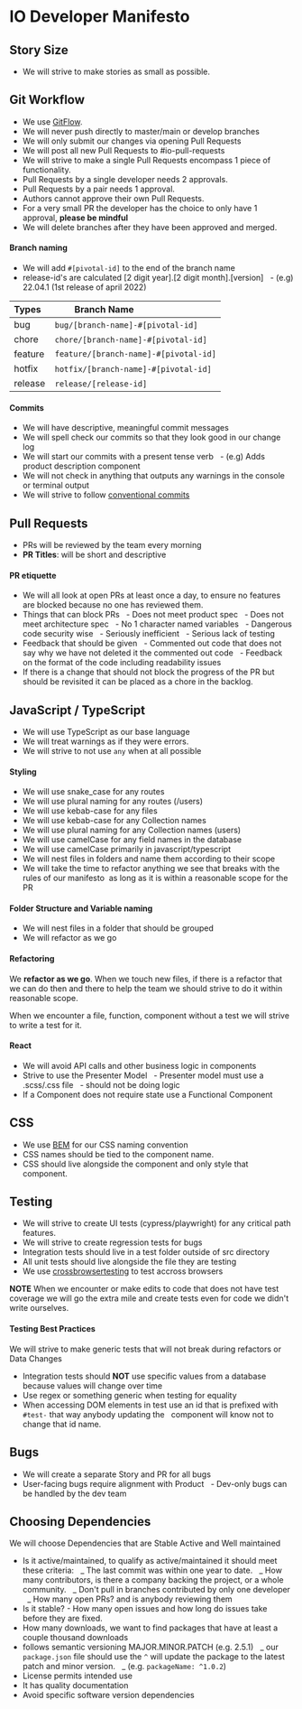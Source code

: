 # IO Developer Manifesto

## Story Size

- We will strive to make stories as small as possible.

## Git Workflow

- We use [GitFlow](https://nvie.com/posts/a-successful-git-branching-model/).
- We will never push directly to master/main or develop branches
- We will only submit our changes via opening Pull Requests
- We will post all new Pull Requests to #io-pull-requests
- We will strive to make a single Pull Requests encompass 1 piece of functionality.
- Pull Requests by a single developer needs 2 approvals.
- Pull Requests by a pair needs 1 approval.
- Authors cannot approve their own Pull Requests.
- For a very small PR the developer has the choice to only have 1 approval, **please be mindful**
- We will delete branches after they have been approved and merged.

#### Branch naming

- We will add `#[pivotal-id]` to the end of the branch name
- release-id's are calculated [2 digit year].[2 digit month].[version]
  - (e.g) 22.04.1 (1st release of april 2022)

| Types   | Branch Name                           |
| ------- | ------------------------------------- |
| bug     | `bug/[branch-name]-#[pivotal-id]`     |
| chore   | `chore/[branch-name]-#[pivotal-id]`   |
| feature | `feature/[branch-name]-#[pivotal-id]` |
| hotfix  | `hotfix/[branch-name]-#[pivotal-id]`  |
| release | `release/[release-id]`                |

#### Commits

- We will have descriptive, meaningful commit messages
- We will spell check our commits so that they look good in our change log
- We will start our commits with a present tense verb
  - (e.g) Adds product description component
- We will not check in anything that outputs any warnings in the console or terminal output
- We will strive to follow [conventional commits](https://www.conventionalcommits.org/en/v1.0.0/)

## Pull Requests

- PRs will be reviewed by the team every morning
- **PR Titles**: will be short and descriptive

#### PR etiquette

- We will all look at open PRs at least once a day, to ensure no features are blocked because no one has reviewed them.
- Things that can block PRs
  - Does not meet product spec
  - Does not meet architecture spec
  - No 1 character named variables
  - Dangerous code security wise
  - Seriously inefficient
  - Serious lack of testing
- Feedback that should be given
  - Commented out code that does not say why we have not deleted it the commented out code
  - Feedback on the format of the code including readability issues
- If there is a change that should not block the progress of the PR but should be revisited it can be placed as a chore in the backlog.


## JavaScript / TypeScript

- We will use TypeScript as our base language
- We will treat warnings as if they were errors.
- We will strive to not use `any` when at all possible

#### Styling

- We will use snake_case for any routes
- We will use plural naming for any routes (/users)
- We will use kebab-case for any files
- We will use kebab-case for any Collection names
- We will use plural naming for any Collection names (users)
- We will use camelCase for any field names in the database
- We will use camelCase primarily in javascript/typescript
- We will nest files in folders and name them according to their scope
- We will take the time to refactor anything we see that breaks with the rules of our manifesto 
as long as it is within a reasonable scope for the PR

#### Folder Structure and Variable naming

- We will nest files in a folder that should be grouped
- We will refactor as we go

#### Refactoring

We **refactor as we go**. When we touch new files, if there is a refactor that we can do then and there to help the team we should strive to do it within reasonable scope. 

When we encounter a file, function, component without a test we will strive to write a test for it.

#### React

- We will avoid API calls and other business logic in components
- Strive to use the Presenter Model
  - Presenter model must use a .scss/.css file
  - should not be doing logic
- If a Component does not require state use a Functional Component

## CSS

- We use [BEM](http://getbem.com/) for our CSS naming convention
- CSS names should be tied to the component name.
- CSS should live alongside the component and only style that component.

## Testing

- We will strive to create UI tests (cypress/playwright) for any critical path features.
- We will strive to create regression tests for bugs
- Integration tests should live in a test folder outside of src directory
- All unit tests should live alongside the file they are testing
- We use [crossbrowsertesting](https://crossbrowsertesting.com/) to test accross browsers

**NOTE** When we encounter or make edits to code that does not have test coverage we will go the extra mile and create tests even for code we didn't write ourselves.

#### Testing Best Practices

We will strive to make generic tests that will not break during refactors or Data Changes

- Integration tests should **NOT** use specific values from a database because values will change over time
- Use regex or something generic when testing for equality
- When accessing DOM elements in test use an id that is prefixed with `#test-` that way anybody updating the
  component will know not to change that id name.

## Bugs

- We will create a separate Story and PR for all bugs
- User-facing bugs require alignment with Product
  - Dev-only bugs can be handled by the dev team


## Choosing Dependencies

We will choose Dependencies that are Stable Active and Well maintained

- Is it active/maintained, to qualify as active/maintained it should meet these criteria:
  _ The last commit was within one year to date.
  _ How many contributors, is there a company backing the project, or a whole community.
  _ Don't pull in branches contributed by only one developer
  _ How many open PRs? and is anybody reviewing them
- Is it stable? - How many open issues and how long do issues take before they are fixed.
- How many downloads, we want to find packages that have at least a couple thousand downloads
- follows semantic versioning MAJOR.MINOR.PATCH (e.g. 2.5.1)
  _ our `package.json` file should use the `^` will update the package to the latest patch and minor version.
  _ (e.g. `packageName: ^1.0.2`)
- License permits intended use
- It has quality documentation
- Avoid specific software version dependencies
